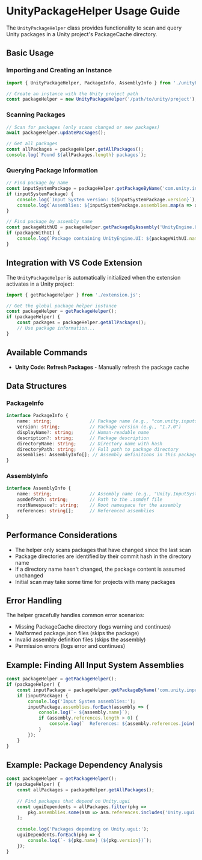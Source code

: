 # UnityPackageHelper Usage Guide

The `UnityPackageHelper` class provides functionality to scan and query Unity packages in a Unity project's PackageCache directory.

## Basic Usage

### Importing and Creating an Instance

```typescript
import { UnityPackageHelper, PackageInfo, AssemblyInfo } from './unityPackageHelper.js';

// Create an instance with the Unity project path
const packageHelper = new UnityPackageHelper('/path/to/unity/project');
```

### Scanning Packages

```typescript
// Scan for packages (only scans changed or new packages)
await packageHelper.updatePackages();

// Get all packages
const allPackages = packageHelper.getAllPackages();
console.log(`Found ${allPackages.length} packages`);
```

### Querying Package Information

```typescript
// Find package by name
const inputSystemPackage = packageHelper.getPackageByName('com.unity.inputsystem');
if (inputSystemPackage) {
    console.log(`Input System version: ${inputSystemPackage.version}`);
    console.log(`Assemblies: ${inputSystemPackage.assemblies.map(a => a.name).join(', ')}`);
}

// Find package by assembly name
const packageWithUI = packageHelper.getPackageByAssembly('UnityEngine.UI');
if (packageWithUI) {
    console.log(`Package containing UnityEngine.UI: ${packageWithUI.name}`);
}
```

## Integration with VS Code Extension

The `UnityPackageHelper` is automatically initialized when the extension activates in a Unity project:

```typescript
import { getPackageHelper } from './extension.js';

// Get the global package helper instance
const packageHelper = getPackageHelper();
if (packageHelper) {
    const packages = packageHelper.getAllPackages();
    // Use package information...
}
```

## Available Commands

- **Unity Code: Refresh Packages** - Manually refresh the package cache

## Data Structures

### PackageInfo

```typescript
interface PackageInfo {
    name: string;              // Package name (e.g., "com.unity.inputsystem")
    version: string;           // Package version (e.g., "1.7.0")
    displayName?: string;      // Human-readable name
    description?: string;      // Package description
    directoryName: string;     // Directory name with hash
    directoryPath: string;     // Full path to package directory
    assemblies: AssemblyInfo[]; // Assembly definitions in this package
}
```

### AssemblyInfo

```typescript
interface AssemblyInfo {
    name: string;              // Assembly name (e.g., "Unity.InputSystem")
    asmdefPath: string;        // Path to the .asmdef file
    rootNamespace?: string;    // Root namespace for the assembly
    references: string[];      // Referenced assemblies
}
```

## Performance Considerations

- The helper only scans packages that have changed since the last scan
- Package directories are identified by their commit hash in the directory name
- If a directory name hasn't changed, the package content is assumed unchanged
- Initial scan may take some time for projects with many packages

## Error Handling

The helper gracefully handles common error scenarios:

- Missing PackageCache directory (logs warning and continues)
- Malformed package.json files (skips the package)
- Invalid assembly definition files (skips the assembly)
- Permission errors (logs error and continues)

## Example: Finding All Input System Assemblies

```typescript
const packageHelper = getPackageHelper();
if (packageHelper) {
    const inputPackage = packageHelper.getPackageByName('com.unity.inputsystem');
    if (inputPackage) {
        console.log('Input System assemblies:');
        inputPackage.assemblies.forEach(assembly => {
            console.log(`- ${assembly.name}`);
            if (assembly.references.length > 0) {
                console.log(`  References: ${assembly.references.join(', ')}`);
            }
        });
    }
}
```

## Example: Package Dependency Analysis

```typescript
const packageHelper = getPackageHelper();
if (packageHelper) {
    const allPackages = packageHelper.getAllPackages();
    
    // Find packages that depend on Unity.ugui
    const uguiDependents = allPackages.filter(pkg => 
        pkg.assemblies.some(asm => asm.references.includes('Unity.ugui'))
    );
    
    console.log('Packages depending on Unity.ugui:');
    uguiDependents.forEach(pkg => {
        console.log(`- ${pkg.name} (${pkg.version})`);
    });
}
```